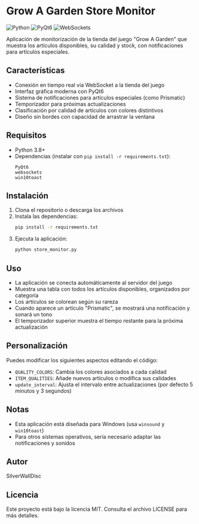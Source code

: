 # Grow A Garden Store Monitor

![Python](https://img.shields.io/badge/Python-3.8+-blue.svg)
![PyQt6](https://img.shields.io/badge/PyQt6-6.0+-green.svg)
![WebSockets](https://img.shields.io/badge/WebSockets-supported-yellow.svg)

Aplicación de monitorización de la tienda del juego "Grow A Garden" que muestra los artículos disponibles, su calidad y stock, con notificaciones para artículos especiales.

## Características

- Conexión en tiempo real vía WebSocket a la tienda del juego
- Interfaz gráfica moderna con PyQt6
- Sistema de notificaciones para artículos especiales (como Prismatic)
- Temporizador para próximas actualizaciones
- Clasificación por calidad de artículos con colores distintivos
- Diseño sin bordes con capacidad de arrastrar la ventana

## Requisitos

- Python 3.8+
- Dependencias (instalar con `pip install -r requirements.txt`):
  ```
  PyQt6
  websockets
  win10toast
  ```

## Instalación

1. Clona el repositorio o descarga los archivos
2. Instala las dependencias:
   ```bash
   pip install -r requirements.txt
   ```
3. Ejecuta la aplicación:
   ```bash
   python store_monitor.py
   ```

## Uso

- La aplicación se conecta automáticamente al servidor del juego
- Muestra una tabla con todos los artículos disponibles, organizados por categoría
- Los artículos se colorean según su rareza
- Cuando aparece un artículo "Prismatic", se mostrará una notificación y sonará un tono
- El temporizador superior muestra el tiempo restante para la próxima actualización

## Personalización

Puedes modificar los siguientes aspectos editando el código:

- `QUALITY_COLORS`: Cambia los colores asociados a cada calidad
- `ITEM_QUALITIES`: Añade nuevos artículos o modifica sus calidades
- `update_interval`: Ajusta el intervalo entre actualizaciones (por defecto 5 minutos y 3 segundos)

## Notas

- Esta aplicación está diseñada para Windows (usa `winsound` y `win10toast`)
- Para otros sistemas operativos, sería necesario adaptar las notificaciones y sonidos

## Autor

SilverWallDisc

## Licencia

Este proyecto está bajo la licencia MIT. Consulta el archivo LICENSE para más detalles.